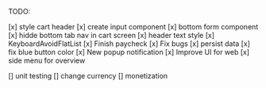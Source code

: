 TODO:

[x] style cart header
[x] create input component
[x] bottom form component
[x] hidde bottom tab nav in cart screen
[x] header text style
[x] KeyboardAvoidFlatList
[x] Finish paycheck
[x] Fix bugs
[x] persist data
[x] fix blue button color
[x] New popup notification
[x] Improve UI for web
[x] side menu for overview

[] unit testing
[] change currency
[] monetization
